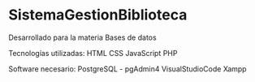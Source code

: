 # SistemaGestionBiblioteca
Desarrollado para la materia Bases de datos


Tecnologías utilizadas:
HTML
CSS
JavaScript
PHP


Software necesario:
PostgreSQL - pgAdmin4
VisualStudioCode
Xampp


